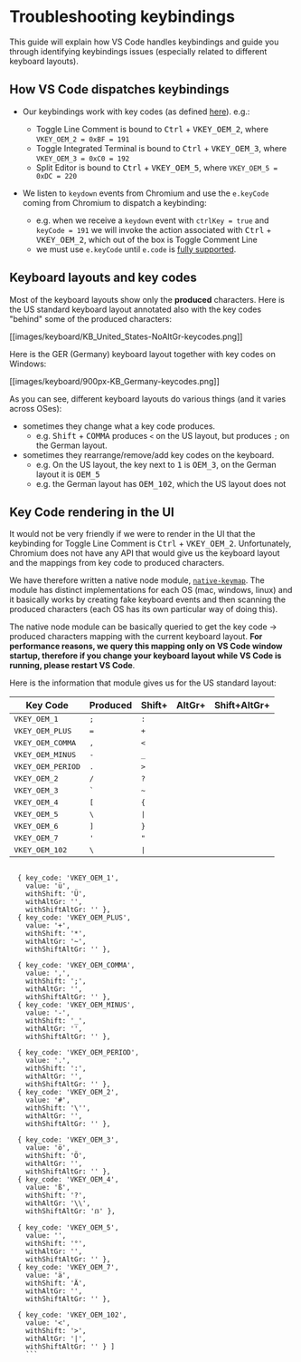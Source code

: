 # Troubleshooting keybindings

This guide will explain how VS Code handles keybindings and guide you through identifying keybindings issues (especially related to different keyboard layouts).

## How VS Code dispatches keybindings

* Our keybindings work with key codes (as defined [here](https://msdn.microsoft.com/en-us/library/windows/desktop/dd375731(v=vs.85).aspx)). e.g.:
  * Toggle Line Comment is bound to <kbd>Ctrl</kbd> + <kbd>VKEY_OEM_2</kbd>, where `VKEY_OEM_2 = 0xBF = 191`
  * Toggle Integrated Terminal is bound to <kbd>Ctrl</kbd> + <kbd>VKEY_OEM_3</kbd>, where `VKEY_OEM_3 = 0xC0 = 192`
  * Split Editor is bound to <kbd>Ctrl</kbd> + <kbd>VKEY_OEM_5</kbd>, where `VKEY_OEM_5 = 0xDC = 220`

* We listen to `keydown` events from Chromium and use the `e.keyCode` coming from Chromium to dispatch a keybinding:
  * e.g. when we receive a `keydown` event with `ctrlKey = true` and `keyCode = 191` we will invoke the action associated with <kbd>Ctrl</kbd> + <kbd>VKEY_OEM_2</kbd>, which out of the box is Toggle Comment Line
  * we must use `e.keyCode` until `e.code` is [fully supported](https://developer.mozilla.org/en-US/docs/Web/API/KeyboardEvent/code).

## Keyboard layouts and key codes

Most of the keyboard layouts show only the **produced** characters. Here is the US standard keyboard layout annotated also with the key codes "behind" some of the produced characters:

  [[images/keyboard/KB_United_States-NoAltGr-keycodes.png]]

Here is the GER (Germany) keyboard layout together with key codes on Windows:

  [[images/keyboard/900px-KB_Germany-keycodes.png]]

As you can see, different keyboard layouts do various things (and it varies across OSes):
 * sometimes they change what a key code produces.
   * e.g. <kbd>Shift</kbd> + <kbd>COMMA</kbd> produces `<` on the US layout, but produces `;` on the German layout. 
 * sometimes they rearrange/remove/add key codes on the keyboard.
   * e.g. On the US layout, the key next to <kbd>1</kbd> is <kbd>OEM_3</kbd>, on the German layout it is <kbd>OEM_5</kbd>
   * e.g. the German layout has <kbd>OEM_102</kbd>, which the US layout does not

## Key Code rendering in the UI

It would not be very friendly if we were to render in the UI that the keybinding for Toggle Line Comment is <kbd>Ctrl</kbd> + <kbd>VKEY_OEM_2</kbd>. Unfortunately, Chromium does not have any API that would give us the keyboard layout and the mappings from key code to produced characters.

We have therefore written a native node module, [`native-keymap`](https://github.com/Microsoft/node-native-keymap). The module has distinct implementations for each OS (mac, windows, linux) and it basically works by creating fake keyboard events and then scanning the produced characters (each OS has its own particular way of doing this).

The native node module can be basically queried to get the key code -> produced characters mapping with the current keyboard layout. **For performance reasons, we query this mapping only on VS Code window startup, therefore if you change your keyboard layout while VS Code is running, please restart VS Code**.

Here is the information that module gives us for the US standard layout:

| Key Code | Produced | Shift+ | AltGr+ | Shift+AltGr+ |
|----------|----------|--------|--------|--------------|
| <kbd>VKEY_OEM_1</kbd> | <kbd>;</kbd> | <kbd>:</kbd> |  |  |
| <kbd>VKEY_OEM_PLUS</kbd> | <kbd>=</kbd> | <kbd>+</kbd> |  |  |
| <kbd>VKEY_OEM_COMMA</kbd> | <kbd>,</kbd> | <kbd><</kbd> |  |  |
| <kbd>VKEY_OEM_MINUS</kbd> | <kbd>-</kbd> | <kbd>_</kbd> |  |  |
| <kbd>VKEY_OEM_PERIOD</kbd> | <kbd>.</kbd> | <kbd>></kbd> |  |  |
| <kbd>VKEY_OEM_2</kbd> | <kbd>/</kbd> | <kbd>?</kbd> |  |  |
| <kbd>VKEY_OEM_3</kbd> | <kbd>\`</kbd> | <kbd>~</kbd> |  |  |
| <kbd>VKEY_OEM_4</kbd> | <kbd>[</kbd> | <kbd>{</kbd> |  |  |
| <kbd>VKEY_OEM_5</kbd> | <kbd>\\</kbd> | <kbd>\|</kbd> |  |  |
| <kbd>VKEY_OEM_6</kbd> | <kbd>]</kbd> | <kbd>}</kbd> |  |  |
| <kbd>VKEY_OEM_7</kbd> | <kbd>'</kbd> | <kbd>"</kbd> |  |  |
| <kbd>VKEY_OEM_102</kbd> | <kbd>\\</kbd> | <kbd>\|</kbd> | | |  


```

  { key_code: 'VKEY_OEM_1',
    value: 'ü',
    withShift: 'Ü',
    withAltGr: '',
    withShiftAltGr: '' },
  { key_code: 'VKEY_OEM_PLUS',
    value: '+',
    withShift: '*',
    withAltGr: '~',
    withShiftAltGr: '' },

  { key_code: 'VKEY_OEM_COMMA',
    value: ',',
    withShift: ';',
    withAltGr: '',
    withShiftAltGr: '' },
  { key_code: 'VKEY_OEM_MINUS',
    value: '-',
    withShift: '_',
    withAltGr: '',
    withShiftAltGr: '' },

  { key_code: 'VKEY_OEM_PERIOD',
    value: '.',
    withShift: ':',
    withAltGr: '',
    withShiftAltGr: '' },
  { key_code: 'VKEY_OEM_2',
    value: '#',
    withShift: '\'',
    withAltGr: '',
    withShiftAltGr: '' },

  { key_code: 'VKEY_OEM_3',
    value: 'ö',
    withShift: 'Ö',
    withAltGr: '',
    withShiftAltGr: '' },
  { key_code: 'VKEY_OEM_4',
    value: 'ß',
    withShift: '?',
    withAltGr: '\\',
    withShiftAltGr: 'ẞ' },

  { key_code: 'VKEY_OEM_5',
    value: '',
    withShift: '°',
    withAltGr: '',
    withShiftAltGr: '' },
  { key_code: 'VKEY_OEM_7',
    value: 'ä',
    withShift: 'Ä',
    withAltGr: '',
    withShiftAltGr: '' },

  { key_code: 'VKEY_OEM_102',
    value: '<',
    withShift: '>',
    withAltGr: '|',
    withShiftAltGr: '' } ]
    ```